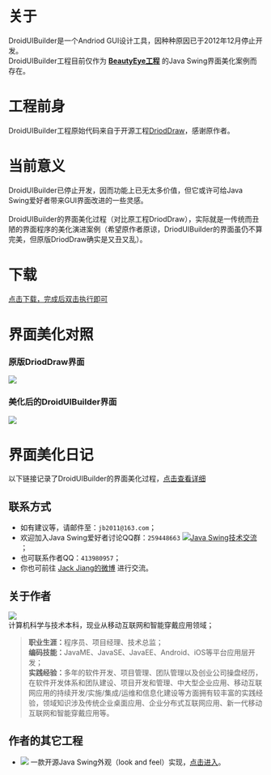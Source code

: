 # 关于
DroidUIBuilder是一个Andriod GUI设计工具，因种种原因已于2012年12月停止开发。<br>
DroidUIBuilder工程目前仅作为 **[BeautyEye工程](https://github.com/JackJiang2011/beautyeye)** 的Java Swing界面美化案例而存在。

# 工程前身
DroidUIBuilder工程原始代码来自于开源工程[DriodDraw](https://code.google.com/p/droiddraw/)，感谢原作者。

# 当前意义
DroidUIBuilder已停止开发，因而功能上已无太多价值，但它或许可给Java Swing爱好者带来GUI界面改进的一些灵感。<br>
<br>
DroidUIBuilder的界面美化过程（对比原工程DriodDraw），实际就是一传统而丑陋的界面程序的美化演进案例（希望原作者原谅，DriodUIBuilder的界面虽仍不算完美，但原版DriodDraw确实是又丑又乱）。

# 下载
[点击下载，完成后双击执行即可](https://raw.githubusercontent.com/JackJiang2011/DroidUIBuilder/master/dist/DriodUIBuilder.jar)

# 界面美化对照
### 原版DriodDraw界面
![](https://raw.githubusercontent.com/JackJiang2011/DroidUIBuilder/master/screenshots/2012-11-09_1_original.PNG)

### 美化后的DroidUIBuilder界面
![](https://raw.githubusercontent.com/JackJiang2011/DroidUIBuilder/master/preview/preview_20150203.png)

# 界面美化日记
以下链接记录了DroidUIBuilder的界面美化过程，[点击查看详细](https://github.com/JackJiang2011/DroidUIBuilder/wiki/DriodUIBuilder%E7%95%8C%E9%9D%A2%E7%BE%8E%E5%8C%96%E6%97%A5%E8%AE%B0)

## 联系方式
* 如有建议等，请邮件至：`jb2011@163.com`；</li>
* 欢迎加入Java Swing爱好者讨论QQ群：`259448663`  <a target="_blank" href="http://shang.qq.com/wpa/qunwpa?idkey=9971fb1d1845edc87bdec92ad03f329c1d1f280b1cfe73b6d03c13b0f7f8aba1"><img border="0" src="http://pub.idqqimg.com/wpa/images/group.png" alt="Java Swing技术交流" title="Java Swing技术交流"></a>；
* 也可联系作者QQ：`413980957`；
* 你也可前往 [Jack Jiang的微博](http://t.qq.com/jackjiang_is_here/) 进行交流。

## 关于作者
![](https://raw.githubusercontent.com/JackJiang2011/beautyeye/master/screenshots/js2.png)<br>
计算机科学与技术本科，现业从移动互联网和智能穿戴应用领域；<br>
> <b>职业生涯：</b>程序员、项目经理、技术总监；<br>
> <b>编码技能：</b>JavaME、JavaSE、JavaEE、Android、iOS等平台应用层开发；<br>
> <b>实践经验：</b>多年的软件开发、项目管理、团队管理以及创业公司操盘经历，在软件开发体系和团队建设、项目开发和管理、中大型企业应用、移动互联网应用的持续开发/实施/集成/运维和信息化建设等方面拥有较丰富的实践经验，领域知识涉及传统企业桌面应用、企业分布式互联网应用、新一代移动互联网和智能穿戴应用等。

## 作者的其它工程
* ![](https://raw.githubusercontent.com/JackJiang2011/beautyeye/master/screenshots/beautyeye_logo_h.png) 一款开源Java Swing外观（look and feel）实现，[点击进入](https://github.com/JackJiang2011/beautyeye)。<br>
